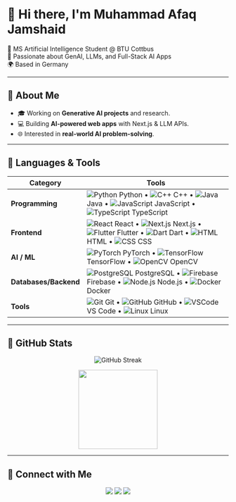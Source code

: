 # 👋 Hi there, I'm Muhammad Afaq Jamshaid  

🚀 MS Artificial Intelligence Student @ BTU Cottbus  
🤖 Passionate about GenAI, LLMs, and Full-Stack AI Apps  
🌍 Based in Germany  

---

## 🔹 About Me  
- 🎓 Working on **Generative AI projects** and research.  
- 💻 Building **AI-powered web apps** with Next.js & LLM APIs.  
- 🌐 Interested in **real-world AI problem-solving**.  

---

## 🔹 Languages & Tools  

| Category            | Tools |
|---------------------|-------|
| **Programming**     | ![Python](https://skillicons.dev/icons?i=python) Python • ![C++](https://skillicons.dev/icons?i=cpp) C++ • ![Java](https://skillicons.dev/icons?i=java) Java • ![JavaScript](https://skillicons.dev/icons?i=js) JavaScript • ![TypeScript](https://skillicons.dev/icons?i=ts) TypeScript |
| **Frontend**        | ![React](https://skillicons.dev/icons?i=react) React • ![Next.js](https://skillicons.dev/icons?i=nextjs) Next.js • ![Flutter](https://skillicons.dev/icons?i=flutter) Flutter • ![Dart](https://skillicons.dev/icons?i=dart) Dart • ![HTML](https://skillicons.dev/icons?i=html) HTML • ![CSS](https://skillicons.dev/icons?i=css) CSS |
| **AI / ML**         | ![PyTorch](https://skillicons.dev/icons?i=pytorch) PyTorch • ![TensorFlow](https://skillicons.dev/icons?i=tensorflow) TensorFlow • ![OpenCV](https://skillicons.dev/icons?i=opencv) OpenCV |
| **Databases/Backend** | ![PostgreSQL](https://skillicons.dev/icons?i=postgres) PostgreSQL • ![Firebase](https://skillicons.dev/icons?i=firebase) Firebase • ![Node.js](https://skillicons.dev/icons?i=nodejs) Node.js • ![Docker](https://skillicons.dev/icons?i=docker) Docker |
| **Tools**           | ![Git](https://skillicons.dev/icons?i=git) Git • ![GitHub](https://skillicons.dev/icons?i=github) GitHub • ![VSCode](https://skillicons.dev/icons?i=vscode) VS Code • ![Linux](https://skillicons.dev/icons?i=linux) Linux |

---

## 🔹 GitHub Stats  

<p align="center">
  <img src="https://github-readme-streak-stats.herokuapp.com/?user=AfaqJ&theme=radical" alt="GitHub Streak" />
</p>

<p align="center">
  <img src="https://github-readme-stats.vercel.app/api/top-langs/?username=AfaqJ&layout=compact&theme=radical" height="180"/>
</p>

---

## 🔹 Connect with Me  

<p align="center">
  <a href="mailto:afaq.jamshaid123@gmail.com"><img src="https://img.shields.io/badge/-Email-D14836?style=for-the-badge&logo=gmail&logoColor=white"></a>
  <a href="https://www.linkedin.com/in/muhammadafaqjamshaid/"><img src="https://img.shields.io/badge/-LinkedIn-blue?style=for-the-badge&logo=linkedin&logoColor=white"></a>
  <a href="http://afaqjamshaid.netlify.app"><img src="https://img.shields.io/badge/-Portfolio-black?style=for-the-badge&logo=vercel&logoColor=white"></a>
</p>
